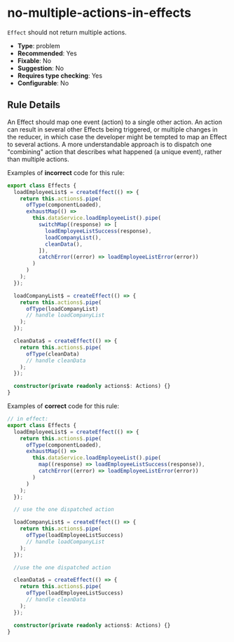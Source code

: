 # no-multiple-actions-in-effects

`Effect` should not return multiple actions.

- **Type**: problem
- **Recommended**: Yes
- **Fixable**: No
- **Suggestion**: No
- **Requires type checking**: Yes
- **Configurable**: No

<!-- Everything above this generated, do not edit -->
<!-- MANUAL-DOC:START -->

## Rule Details

An Effect should map one event (action) to a single other action.
An action can result in several other Effects being triggered, or multiple changes in the reducer, in which case the developer might be tempted to map an Effect to several actions. A more understandable approach is to dispatch one "combining" action that describes what happened (a unique event), rather than multiple actions.

Examples of **incorrect** code for this rule:

```ts
export class Effects {
  loadEmployeeList$ = createEffect(() => {
    return this.actions$.pipe(
      ofType(componentLoaded),
      exhaustMap(() =>
        this.dataService.loadEmployeeList().pipe(
          switchMap((response) => [
            loadEmployeeListSuccess(response),
            loadCompanyList(),
            cleanData(),
          ]),
          catchError((error) => loadEmployeeListError(error))
        )
      )
    );
  });

  loadCompanyList$ = createEffect(() => {
    return this.actions$.pipe(
      ofType(loadCompanyList)
      // handle loadCompanyList
    );
  });

  cleanData$ = createEffect(() => {
    return this.actions$.pipe(
      ofType(cleanData)
      // handle cleanData
    );
  });

  constructor(private readonly actions$: Actions) {}
}
```

Examples of **correct** code for this rule:

```ts
// in effect:
export class Effects {
  loadEmployeeList$ = createEffect(() => {
    return this.actions$.pipe(
      ofType(componentLoaded),
      exhaustMap(() =>
        this.dataService.loadEmployeeList().pipe(
          map((response) => loadEmployeeListSuccess(response)),
          catchError((error) => loadEmployeeListError(error))
        )
      )
    );
  });

  // use the one dispatched action

  loadCompanyList$ = createEffect(() => {
    return this.actions$.pipe(
      ofType(loadEmployeeListSuccess)
      // handle loadCompanyList
    );
  });

  //use the one dispatched action

  cleanData$ = createEffect(() => {
    return this.actions$.pipe(
      ofType(loadEmployeeListSuccess)
      // handle cleanData
    );
  });

  constructor(private readonly actions$: Actions) {}
}
```
